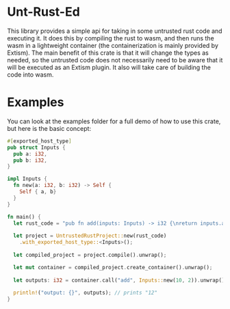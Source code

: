 # Unt-Rust-Ed

This library provides a simple api for taking in some untrusted rust code and executing it. It does this by compiling the rust to wasm, and then runs the wasm in a lightweight container (the containerization is mainly provided by Extism). The main benefit of this crate is that it will change the types as needed, so the untrusted code does not necessarily need to be aware that it will be executed as an Extism plugin. It also will take care of building the code into wasm.

# Examples

You can look at the examples folder for a full demo of how to use this crate, but here is the basic concept:

```rust
#[exported_host_type]
pub struct Inputs {
  pub a: i32,
  pub b: i32,
}

impl Inputs {
  fn new(a: i32, b: i32) -> Self {
    Self { a, b}
  }
}

fn main() {
  let rust_code = "pub fn add(inputs: Inputs) -> i32 {\nreturn inputs.a + inputs.b;\n}";       
                                                                                
  let project = UntrustedRustProject::new(rust_code)
    .with_exported_host_type::<Inputs>();                   
                                                                                
  let compiled_project = project.compile().unwrap();

  let mut container = compiled_project.create_container().unwrap();            
                                                                                
  let outputs: i32 = container.call("add", Inputs::new(10, 2)).unwrap();          
                                                                                
  println!("output: {}", outputs); // prints "12"
}
```


